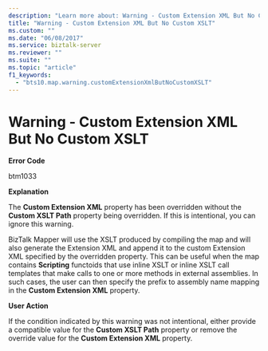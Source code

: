```yaml
---
description: "Learn more about: Warning - Custom Extension XML But No Custom XSLT"
title: "Warning - Custom Extension XML But No Custom XSLT"
ms.custom: ""
ms.date: "06/08/2017"
ms.service: biztalk-server
ms.reviewer: ""
ms.suite: ""
ms.topic: "article"
f1_keywords: 
  - "bts10.map.warning.customExtensionXmlButNoCustomXSLT"
---
```

# Warning - Custom Extension XML But No Custom XSLT
**Error Code**  
  
 btm1033  
  
 **Explanation**  
  
 The **Custom Extension XML** property has been overridden without the **Custom XSLT Path** property being overridden. If this is intentional, you can ignore this warning.  
  
 BizTalk Mapper will use the XSLT produced by compiling the map and will also generate the Extension XML and append it to the custom Extension XML specified by the overridden property. This can be useful when the map contains **Scripting** functoids that use inline XSLT or inline XSLT call templates that make calls to one or more methods in external assemblies. In such cases, the user can then specify the prefix to assembly name mapping in the **Custom Extension XML** property.  
  
 **User Action**  
  
 If the condition indicated by this warning was not intentional, either provide a compatible value for the **Custom XSLT Path** property or remove the override value for the **Custom Extension XML** property.
